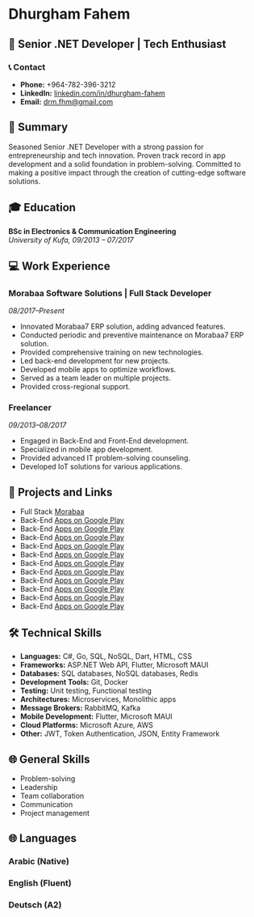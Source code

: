 # Dhurgham Fahem

## 🚀 Senior .NET Developer | Tech Enthusiast

### 📞 Contact

- **Phone:** +964-782-396-3212
- **LinkedIn:** [linkedin.com/in/dhurgham-fahem](https://www.linkedin.com/in/dhurgham-fahem)
- **Email:** [drm.fhm@gmail.com](mailto:drm.fhm@gmail.com)

## 💼 Summary

Seasoned Senior .NET Developer with a strong passion for entrepreneurship and tech innovation. Proven track record in app development and a solid foundation in problem-solving. Committed to making a positive impact through the creation of cutting-edge software solutions.

## 🎓 Education

**BSc in Electronics & Communication Engineering**  
*University of Kufa, 09/2013 – 07/2017*

## 💻 Work Experience

### Morabaa Software Solutions | Full Stack Developer  
*08/2017–Present*

- Innovated Morabaa7 ERP solution, adding advanced features.
- Conducted periodic and preventive maintenance on Morabaa7 ERP solution.
- Provided comprehensive training on new technologies.
- Led back-end development for new projects.
- Developed mobile apps to optimize workflows.
- Served as a team leader on multiple projects.
- Provided cross-regional support.

### Freelancer  
*09/2013–08/2017*

- Engaged in Back-End and Front-End development.
- Specialized in mobile app development.
- Provided advanced IT problem-solving counseling.
- Developed IoT solutions for various applications.

## 🚀 Projects and Links

- Full Stack [Morabaa](https://morabaa.com/MorabaaSetup-2020-5.rar)
- Back-End [Apps on Google Play](https://play.google.com/store/apps/details?id=com.morabaa.mymorabaa)
- Back-End [Apps on Google Play](https://play.google.com/store/apps/details?id=com.morabaastore.ameerewath)
- Back-End [Apps on Google Play](https://play.google.com/store/apps/details?id=com.morabaastore.daleel)
- Back-End [Apps on Google Play](https://play.google.com/store/apps/details?id=com.morabaastore.drzena)
- Back-End [Apps on Google Play](https://play.google.com/store/apps/details?id=com.morabaastore.prestige)
- Back-End [Apps on Google Play](https://play.google.com/store/apps/details?id=com.morabaastore.alnasim)
- Back-End [Apps on Google Play](https://play.google.com/store/apps/details?id=com.morabaastore.maybellin)
- Back-End [Apps on Google Play](https://play.google.com/store/apps/details?id=com.morabaastore.faw)
- Back-End [Apps on Google Play](https://play.google.com/store/apps/details?id=com.morabaastore.iraqsteel)
- Back-End [Apps on Google Play](https://play.google.com/store/apps/details?id=com.morabaastore.bluebird)
- Back-End [Apps on Google Play](https://play.google.com/store/apps/details?id=com.morabaastore.daytoday)

## 🛠️ Technical Skills

- **Languages:** C#, Go, SQL, NoSQL, Dart, HTML, CSS
- **Frameworks:** ASP.NET Web API, Flutter, Microsoft MAUI
- **Databases:** SQL databases, NoSQL databases, Redis
- **Development Tools:** Git, Docker
- **Testing:** Unit testing, Functional testing
- **Architectures:** Microservices, Monolithic apps
- **Message Brokers:** RabbitMQ, Kafka
- **Mobile Development:** Flutter, Microsoft MAUI
- **Cloud Platforms:** Microsoft Azure, AWS
- **Other:** JWT, Token Authentication, JSON, Entity Framework

## 🌐 General Skills

- Problem-solving
- Leadership
- Team collaboration
- Communication
- Project management

## 🌐 Languages

### Arabic (Native)

### English (Fluent)

### Deutsch (A2)
